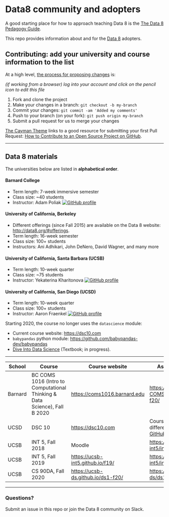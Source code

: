 # Data8 community and adopters

A good starting place for how to approach teaching Data 8 is the [The Data 8 Pedagogy Guide](http://data8.org/zero-to-data-8/intro.html).

This repo provides information about and for the [Data 8](http://data8.org/) adopters.

## Contributing: add your university and course information to the list

At a high level, [the process for proposing changes](https://guides.github.com/introduction/flow/) is:

_(if working from a browser) log into your account and click on the pencil icon to edit this file_
1. Fork and clone the project
1. Make your changes in a branch: `git checkout -b my-branch`
1. Commit your changes: `git commit -am 'Added my comments'`
1. Push to your branch (on your fork): `git push origin my-branch`
1. Submit a pull request for us to merge your changes

[The Cayman Theme](https://github.com/pages-themes/cayman/issues) links to a good resource for submitting your first Pull Request: [How to Contribute to an Open Source Project on GitHub](https://egghead.io/courses/how-to-contribute-to-an-open-source-project-on-github).


-------

## Data 8 materials

The universities below are listed in **alphabetical order**. 

#### Barnard College
* Term length: 7-week immersive semester
* Class size: ~40 students
* Instructor: Adam Poliak <a href="https://github.com/azpoliak" target="_blank"><img alt="GitHub profile" src="https://badgen.net/badge/github/azpoliak/1DA1F2?icon&label" /></a>

#### University of California, Berkeley

* Different offerings (since Fall 2015) are available on the Data 8 website: <http://data8.org/#offerings>.
* Term length: 16-week semester
* Class size: 100+ students
* Instructors: Ani Adhikari, John DeNero, David Wagner, and many more

#### University of California, Santa Barbara (UCSB)
* Term length: 10-week quarter
* Class size: ~75 students
* Instructor: Yekaterina Kharitonova  <a href="https://github.com/ykharitonova" target="_blank"><img alt="GitHub profile" src="https://badgen.net/badge/github/ykharitonova/1DA1F2?icon&label" /></a>
            
#### University of California, San Diego (UCSD)

* Term length: 10-week quarter
* Class size: 100+ students
* Instructor: Aaron Fraenkel <a href="https://github.com/afraenkel" target="_blank"><img alt="GitHub profile" src="https://badgen.net/badge/github/afraenkel/1DA1F2?icon&label" /></a>

Starting 2020, the course no longer uses the `datascience` module:
* Current course website: <https://dsc10.com>
* `babypandas` python module:
  <https://github.com/babypandas-dev/babypandas>
* [Dive Into Data Science](https://eldridgejm.github.io/dive_into_data_science/front.html) (Textbook; in progress).
  
-----

| School | Course | Course website   | Assignments repo |
|------------|--------------------------|------------------|------------------|
| Barnard | BC COMS 1016 (Intro to Computational Thinking & Data Science), Fall B 2020 | https://coms1016.barnard.edu | https://github.com/BC-COMS-1016/materials-f20/ |
| UCSD | DSC 10 | <https://dsc10.com> | Course materials for different offerings: [UCSD GitHub Org](https://github.com/ucsd-ets/?q=dsc10-) |
| UCSB | INT 5, Fall 2018 | Moodle | https://github.com/ucsb-int5/int5-f18-notebooks |
| UCSB | INT 5, Fall 2019 | https://ucsb-int5.github.io/f19/ | https://github.com/ucsb-int5/int5-f19-notebooks |
| UCSB | CS 90DA, Fall 2020 | https://ucsb-ds.github.io/ds1-f20/ | https://github.com/ucsb-ds/ds1-f20-content |

-------

### Questions? 

Submit an issue in this repo or join the Data 8 community on Slack.
